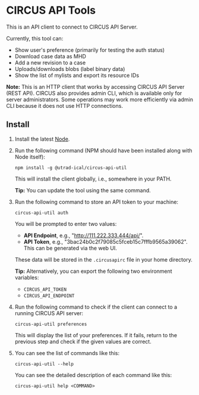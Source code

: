 # CIRCUS API Tools

This is an API client to connect to CIRCUS API Server.

Currently, this tool can:

- Show user's preference (primarily for testing the auth status)
- Download case data as MHD
- Add a new revision to a case
- Uploads/downloads blobs (label binary data)
- Show the list of mylists and export its resource IDs

**Note:** This is an HTTP client that works by accessing CIRCUS API Server (REST API). CIRCUS also provides admin CLI, which is available only for server administrators. Some operations may work more efficiently via admin CLI because it does not use HTTP connections.

## Install

1. Install the latest [Node](https://nodejs.org/).

2. Run the following command (NPM should have been installed along with Node itself):

   ```
   npm install -g @utrad-ical/circus-api-util
   ```

   This will install the client globally, i.e., somewhere in your PATH.

   **Tip:** You can update the tool using the same command.

3. Run the following command to store an API token to your machine:

   ```
   circus-api-util auth
   ```

   You will be prompted to enter two values:

   - **API Endpoint**, e.g., "http://111.222.333.444/api/".
   - **API Token**, e.g., "3bac24b0c2f79085c5fceb15c7fffb9565a39062". This can be generated via the web UI.

   These data will be stored in the `.circusapirc` file in your home directory.

   **Tip:** Alternatively, you can export the following two environment variables:

   - `CIRCUS_API_TOKEN`
   - `CIRCUS_API_ENDPOINT`

4. Run the following command to check if the client can connect to a running CIRCUS API server:

   ```
   circus-api-util preferences
   ```

   This will display the list of your preferences. If it fails, return to the previous step and check if the given values are correct.

5. You can see the list of commands like this:

   ```
   circus-api-util --help
   ```

   You can see the detailed description of each command like this:

   ```
   circus-api-util help <COMMAND>
   ```

